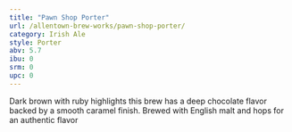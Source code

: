 ```yaml
---
title: "Pawn Shop Porter"
url: /allentown-brew-works/pawn-shop-porter/
category: Irish Ale
style: Porter
abv: 5.7
ibu: 0
srm: 0
upc: 0
---
```

Dark brown with ruby highlights this brew has a deep chocolate flavor backed by a smooth caramel finish. Brewed with English malt and hops for an authentic flavor
